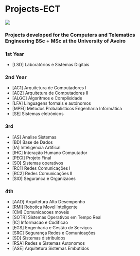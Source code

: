 # Projects-ECT

![](https://i.imgur.com/tNCsdRg.png)

### Projects developed for the Computers and Telematics Engineering BSc + MSc at the University of Aveiro

### 1st Year
- [LSD] Laboratórios e Sistemas Digitais

### 2nd Year
- [AC1] Arquitetura de Computadores I
- [AC2] Arquitetura de Computadores II
- [ALGC] Algoritmos e Complixidade
- [LFA] Linguagens formais e autónomos
- [MPEI] Metodos Probablisticos Engenharia Informática
- [SE] Sistemas eletrónicos

### 3rd
- [AS] Analise Sistemas
- [BD] Base de Dados
- [IA] Inteligencia Artifical
- [IHC] Interação Humano Computador
- [PECI] Projeto Final
- [SO] Sistemas operativos
- [RC1] Redes Comunicações I
- [RC2] Redes Comunicações II
- [SIO] Seguranca e Organizaoes

### 4th
- [AAD] Arquitetura Alto Desempenho
- [RMI] Robotica Movel Inteligente
- [CM] Comunicacoes moveis
- [SOTR] Sistemas Operativos em Tempo Real
- [IC] Informacao e Codificao
- [EGS] Engenharia e Gestão de Serviços
- [SRC] Segurança Redes e Comunicações
- [SD] Sistemas distribuídos
- [RSA] Redes e Sistemas Autonomos
- [ASE] Arquitetura Sistemas Embutidos
